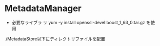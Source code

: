 # MetadataManager

* 必要なライブラ リ
yum -y install openssl-devel
boost_1_63_0.tar.gz  を使用 


./MetadataStore以下にディレクトリファイルを配置
